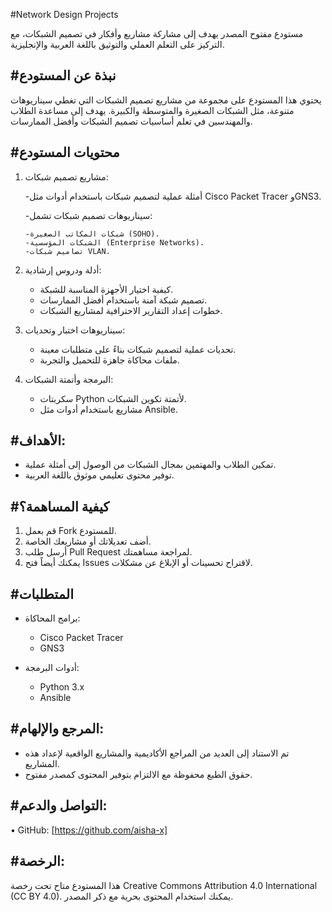 

#Network Design Projects

مستودع مفتوح المصدر يهدف إلى مشاركة مشاريع وأفكار في تصميم الشبكات، مع التركيز على التعلم العملي والتوثيق باللغة العربية والإنجليزية.

#نبذة عن المستودع
-------------------------------------------------------------------------------------------------------------------

يحتوي هذا المستودع على مجموعة من مشاريع تصميم الشبكات التي تغطي سيناريوهات متنوعة، مثل الشبكات الصغيرة والمتوسطة والكبيرة. يهدف إلى مساعدة الطلاب والمهندسين في تعلم أساسيات تصميم الشبكات وأفضل الممارسات.


#محتويات المستودع
---------------------------------------------------------------------------------------------------------------------

1. مشاريع تصميم شبكات:

   -أمثلة عملية لتصميم شبكات باستخدام أدوات مثل Cisco Packet Tracer وGNS3.
   
   -سيناريوهات تصميم شبكات تشمل:
   
       -شبكات المكاتب الصغيرة (SOHO).
       -الشبكات المؤسسية (Enterprise Networks).
       -تصاميم شبكات VLAN.

2. أدلة ودروس إرشادية:
    - كيفية اختيار الأجهزة المناسبة للشبكة.
    - تصميم شبكة آمنة باستخدام أفضل الممارسات.
    - خطوات إعداد التقارير الاحترافية لمشاريع الشبكات.

3. سيناريوهات اختبار وتحديات:
    - تحديات عملية لتصميم شبكات بناءً على متطلبات معينة.
    - ملفات محاكاة جاهزة للتحميل والتجربة.

4. البرمجة وأتمتة الشبكات:
    - سكربتات Python لأتمتة تكوين الشبكات.
    - مشاريع باستخدام أدوات مثل Ansible.

#الأهداف:
-------------------------------------------------------------------------------------------------------------------------


- تمكين الطلاب والمهتمين بمجال الشبكات من الوصول إلى أمثلة عملية.
- توفير محتوى تعليمي موثوق باللغة العربية.
 

#كيفية المساهمة؟
--------------------------------------------------------------------------------------------------------

 1. قم بعمل Fork للمستودع.
 2. أضف تعديلاتك أو مشاريعك الخاصة.
 3. أرسل طلب Pull Request لمراجعة مساهمتك.
 4. يمكنك أيضاً فتح Issues لاقتراح تحسينات أو الإبلاغ عن مشكلات.

#المتطلبات
-----------------------------------------------------------------------------------------------------
 - برامج المحاكاة:
 
    - Cisco Packet Tracer
    - GNS3
- أدوات البرمجة:
 
    - Python 3.x
    - Ansible

    

#المرجع والإلهام:
--------------------------------------------------------------------------------------------------------

- تم الاستناد إلى العديد من المراجع الأكاديمية والمشاريع الواقعية لإعداد هذه المشاريع.
- حقوق الطبع محفوظة مع الالتزام بتوفير المحتوى كمصدر مفتوح.



#التواصل والدعم:
----------------------------------------------------------------------------------------


 • GitHub: [https://github.com/aisha-x]
 

#الرخصة:
-------------------------------------------------------------------------------------------------------------


هذا المستودع متاح تحت رخصة Creative Commons Attribution 4.0 International (CC BY 4.0). يمكنك استخدام المحتوى بحرية مع ذكر المصدر.
